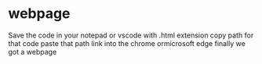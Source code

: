 # webpage
Save the code in your notepad or vscode with .html extension
copy path for that code
paste that path link into the chrome ormicrosoft edge
finally we got a webpage
